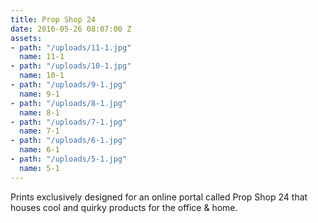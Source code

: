 ```yaml
---
title: Prop Shop 24
date: 2016-05-26 08:07:00 Z
assets:
- path: "/uploads/11-1.jpg"
  name: 11-1
- path: "/uploads/10-1.jpg"
  name: 10-1
- path: "/uploads/9-1.jpg"
  name: 9-1
- path: "/uploads/8-1.jpg"
  name: 8-1
- path: "/uploads/7-1.jpg"
  name: 7-1
- path: "/uploads/6-1.jpg"
  name: 6-1
- path: "/uploads/5-1.jpg"
  name: 5-1
---
```


Prints exclusively designed for an online portal called Prop Shop 24 that houses cool and quirky products for the office & home.
